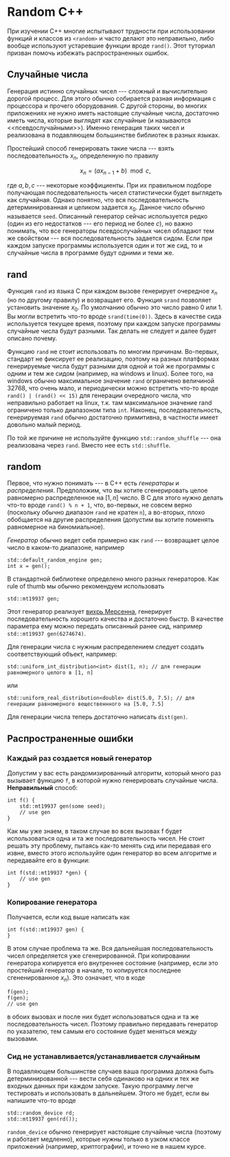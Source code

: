 # Random C++

При изучении C++ многие испытывают трудности при использовании функций и классов из `<random>` и часто делают это неправильно, либо
вообще используют устаревшие функции вроде `rand()`. Этот туториал призван помочь избежать распространенных ошибок.

## Случайные числа

Генерация истинно случайных чисел --- сложный и вычислительно дорогой процесс. Для этого обычно собирается разная информация с процессора
и прочего оборудования. С другой стороны, во многих приложениях не нужно иметь настоящие случайные числа, достаточно иметь числа, которые
выглядят как случайные (и называются <<псевдослучайными>>). Именно генерация таких чисел и реализована в подавляющем большинстве
библиотек в разных языках.

Простейший способ генерировать такие числа --- взять последовательность $`x_n`$, определенную по правилу
```math
x_n = (ax_{n-1} + b) \mod c,
```

где $`a, b, c`$ --- некоторые коэффициенты. При их правильном подборе получающая последовательность чисел статистически будет выглядеть
как случайная. Однако понятно, что вся последовательность детерминированная и целиком задается $`x_0`$. Данное число обычно называется
`seed`. Описанный генератор сейчас используется редко (один из его недостатков --- его период не более $`c`$),
но важно понимать, что все генераторы псевдослучайных чисел обладают
тем же свойством --- вся последовательность задается сидом. Если при каждом запуске программы используется один и тот же сид, то
и случайные числа в программе будут одними и теми же.

## rand

Функция `rand` из языка C при каждом вызове генерирует очередное $`x_n`$ (но по другому правилу) и возвращает его. Функция `srand`
позволяет установить значение $`x_0`$. По умолчанию обычно это число равно 0 или 1. Вы могли встретить что-то вроде `srand(time(0))`.
Здесь в качестве сида используется текущее время, поэтому при каждом запуске программы случайные числа будут разными. Так делать не
следует и далее будет описано почему.

Функцию `rand` не стоит использовать по многим причинам. Во-первых, стандарт не фиксирует ее реализацию, поэтому на разных платформах
генерируемые числа будут разными для одной и той же программы с одним и тем же сидом (например, на windows и linux). Более того,
на windows обычно максимальное значение `rand` ограничено величиной 32768, что очень мало, и периодически можно встретить что-то вроде
`rand() | (rand() << 15)` для генерации очередного числа, что неправильно работает на linux, т.к. там максимальное значение rand
ограничено только диапазоном типа `int`. Наконец, последовательность, генерируемая `rand` обычно достаточно примитивна, в частности
имеет довольно малый период.

По той же причине не используйте функцию `std::random_shuffle` --- она реализована через `rand`. Вместо нее есть `std::shuffle`.

## random

Первое, что нужно понимать --- в C++ есть _генераторы_ и _распределения_. Предположим, что вы хотите сгенерировать целое равномерно
распределенное на $`[1, n]`$ число. В C для этого нужно делать что-то вроде `rand() % n + 1`, что, во-первых, не совсем верно (поскольку
обычно диапазон `rand` не кратен `n`), а во-вторых, плохо обобщается на другие распределения (допустим вы хотите поменять равномерное
на биномиальное).

_Генератор_ обычно ведет себя примерно как `rand` --- возвращает целое число в каком-то диапазоне, например
```
std::default_random_engine gen;
int x = gen();
```

В стандартной библиотеке определено много разных генераторов. Как rule of thumb мы обычно рекомендуем использовать
```
std::mt19937 gen;
```

Этот генератор реализует [вихрь Мерсенна](https://en.wikipedia.org/wiki/Mersenne_Twister), генерирует последовательность хорошего
качества и достаточно быстр. В качестве параметра ему можно передать описанный ранее сид, например `std::mt19937 gen(6274674)`.

Для генерации числа с нужным распределением следует создать соответствующий объект, например:
```
std::uniform_int_distribution<int> dist(1, n); // для генерации равномерного целого в [1, n]
```

или
```
std::uniform_real_distribution<double> dist(5.0, 7.5); // для генерации равномерного вещественнного на [5.0, 7.5]
```

Для генерации числа теперь достаточно написать `dist(gen)`.

## Распространенные ошибки

### Каждый раз создается новый генератор

Допустим у вас есть рандомизированный алгоритм, который много раз вызывает функцию `f`, в которой
нужно генерировать случайные числа. **Неправильный** способ:
```
int f() {
    std::mt19937 gen(some seed);
    // use gen
}
```

Как мы уже знаем, в таком случае во всех вызовах f будет использоваться одна и та же последовательность чисел.
Не стоит решать эту проблему, пытаясь как-то менять сид или передавая его извне, вместо этого используйте один генератор во всем
алгоритме и передавайте его в функции:

```
int f(std::mt19937 *gen) {
    // use gen
}
```

### Копирование генератора

Получается, если код выше написать как

```
int f(std::mt19937 gen) {
}
```

В этом случае проблема та же. Вся дальнейшая последовательность чисел определяется уже сгенерированной. При копировании генератора
копируется его внутреннее состояние (например, если это простейший генератор в начале, то копируется последнее сгененированное $`x_n`$).
Это означает, что в коде

```
f(gen);
f(gen);
// use gen
```

в обоих вызовах и после них будет использоваться одна и та же последовательность чисел. Поэтому правильно передавать генератор по
указателю, тем самым его состояние будет меняться между вызовами.

### Сид не устанавливается/устанавливается случайным

В подавляющем большинстве случаев ваша программа должна быть детерминированной ---
вести себя одинаково на одних и тех же входных данных при каждом запуске.
Такую программу легче тестировать и использовать в дальнейшем. Этого не будет, если вы напишите что-то вроде

```
std::random_device rd;
std::mt19937 gen(rd());
```

`random_device` обычно генерирует настоящие случайные числа (поэтому и работает медленно), которые нужны только в узком классе приложений
(например, криптографии), и точно не в нашем курсе.

